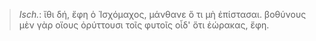 

>  *Isch.*: ἴθι δή, ἔφη ὁ Ἰσχόμαχος, μάνθανε ὅ τι μὴ ἐπίστασαι. βοθύνους μὲν γὰρ οἵους ὀρύττουσι τοῖς φυτοῖς οἶδ' ὅτι ἑώρακας, ἔφη.